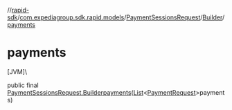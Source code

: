 //[rapid-sdk](../../../../index.md)/[com.expediagroup.sdk.rapid.models](../../index.md)/[PaymentSessionsRequest](../index.md)/[Builder](index.md)/[payments](payments.md)

# payments

[JVM]\

public final [PaymentSessionsRequest.Builder](index.md)[payments](payments.md)([List](https://docs.oracle.com/javase/8/docs/api/java/util/List.html)&lt;[PaymentRequest](../../-payment-request/index.md)&gt;payments)
